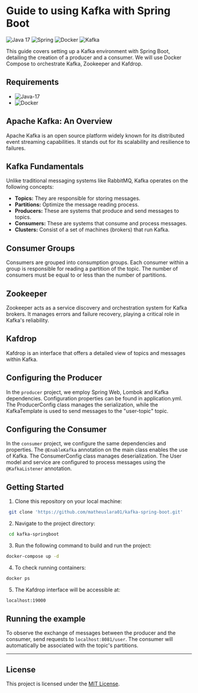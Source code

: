 # Guide to using Kafka with Spring Boot

![Java 17](https://img.icons8.com/color/48/java-coffee-cup-logo--v1.png)
![Spring](https://img.icons8.com/color/48/spring-logo.png)
![Docker](https://img.icons8.com/color/48/docker.png)
![Kafka](https://img.shields.io/badge/Kafka-green)

This guide covers setting up a Kafka environment with Spring Boot, detailing the creation of a producer and a consumer. We will use Docker Compose to orchestrate Kafka, Zookeeper and Kafdrop.

## Requirements

 - ![Java-17](https://img.shields.io/badge/Java-17-blue)
 - ![Docker](https://img.shields.io/badge/Docker-blue)

## Apache Kafka: An Overview

Apache Kafka is an open source platform widely known for its distributed event streaming capabilities. It stands out for its scalability and resilience to failures.

## Kafka Fundamentals

Unlike traditional messaging systems like RabbitMQ, Kafka operates on the following concepts:

 - **Topics:** They are responsible for storing messages.
 - **Partitions:** Optimize the message reading process.
 - **Producers:** These are systems that produce and send messages to topics.
 - **Consumers:** These are systems that consume and process messages.
 - **Clusters:** Consist of a set of machines (brokers) that run Kafka.

## Consumer Groups

Consumers are grouped into consumption groups. Each consumer within a group is responsible for reading a partition of the topic. The number of consumers must be equal to or less than the number of partitions.

## Zookeeper

Zookeeper acts as a service discovery and orchestration system for Kafka brokers. It manages errors and failure recovery, playing a critical role in Kafka's reliability.

## Kafdrop

Kafdrop is an interface that offers a detailed view of topics and messages within Kafka.

## Configuring the Producer

In the ``producer`` project, we employ Spring Web, Lombok and Kafka dependencies. Configuration properties can be found in application.yml. The ProducerConfig class manages the serialization, while the KafkaTemplate is used to send messages to the "user-topic" topic.

## Configuring the Consumer

In the ``consumer`` project, we configure the same dependencies and properties. The ``@EnableKafka`` annotation on the main class enables the use of Kafka. The ConsumerConfig class manages deserialization. The User model and service are configured to process messages using the ``@KafkaListener`` annotation.

## Getting Started

1. Clone this repository on your local machine:
  ```sh
   git clone 'https://github.com/matheuslara01/kafka-spring-boot.git'
  ```

2. Navigate to the project directory:
  ```sh
   cd kafka-springboot
  ```

3. Run the following command to build and run the project:
  ```sh
  docker-compose up -d
  ```

4. To check running containers:
  ```sh
  docker ps
  ```

5. The Kafdrop interface will be accessible at:
  ```sh
  localhost:19000
  ```

## Running the example

To observe the exchange of messages between the producer and the consumer, send requests to ``localhost:8081/user``. The consumer will automatically be associated with the topic's partitions.

---

## License

This project is licensed under the [MIT License](https://opensource.org/licenses/MIT).
